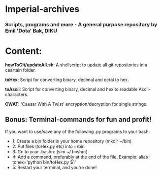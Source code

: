 # Imperial-archives
### Scripts, programs and more - A general purpose repository by Emil 'Dota' Bak, DIKU

# Content:
**howToGit/updateAll.sh**: A shellscript to update all git repositories in a ceartain folder.

**toHex**: Script for converting binary, decimal and octal to hex.

**toAscii**: Script for converting binary, decimal and hex to readable Ascii-characters.

**CWAT**: 'Caesar With A Twist' encryption/decryption for single strings.



## Bonus: Terminal-commands for fun and profit!
If you want to use/save any of the following .py programs to your bash:
* 1: Create a bin folder in your home repository (mkdir ~/bin)
* 2: Put files (toHex.py etc) into ~/bin
* 3: Go to your .bashrc (vim ~/.bashrc)
* 4: Add a command, preferably at the end of the file. Example: alias tohex='python bin/toHex.py $1'
* 5: Restart your terminal, and you're done!


